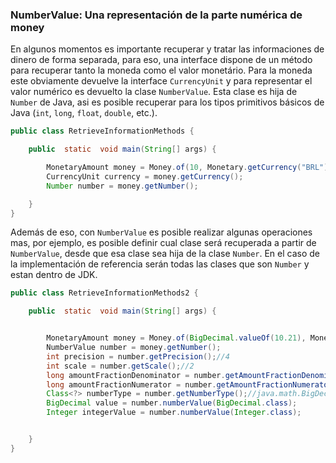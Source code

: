 ### NumberValue: Una representación de la parte numérica de money


En algunos momentos es importante recuperar y tratar las informaciones de dinero de forma separada, para eso, una interface dispone de un método para recuperar tanto la moneda como el valor monetário. Para la moneda este obviamente devuelve la interface ```CurrencyUnit``` y para representar el valor numérico es devuelto la clase ```NumberValue```. Esta clase es hija de ```Number``` de Java, asi es posible recuperar para los tipos primitivos básicos de Java (```int```, ```long```, ```float```, ```double```, etc.).


```java
public class RetrieveInformationMethods {

    public  static  void main(String[] args) {

        MonetaryAmount money = Money.of(10, Monetary.getCurrency("BRL"));
        CurrencyUnit currency = money.getCurrency();
        Number number = money.getNumber();

    }
}
```

Además de eso, con ```NumberValue``` es posible realizar algunas operaciones mas, por ejemplo, es posible definir cual clase será recuperada a partir de ```NumberValue```, desde que esa clase sea hija de la clase ```Number```. En el caso de la implementación de referencia serán todas las clases que son ```Number``` y estan dentro de JDK.


```java
public class RetrieveInformationMethods2 {

    public  static  void main(String[] args) {


        MonetaryAmount money = Money.of(BigDecimal.valueOf(10.21), Monetary.getCurrency("BRL"));
        NumberValue number = money.getNumber();
        int precision = number.getPrecision();//4
        int scale = number.getScale();//2
        long amountFractionDenominator = number.getAmountFractionDenominator();//21
        long amountFractionNumerator = number.getAmountFractionNumerator();//10
        Class<?> numberType = number.getNumberType();//java.math.BigDecimal
        BigDecimal value = number.numberValue(BigDecimal.class);
        Integer integerValue = number.numberValue(Integer.class);


    }
}
```